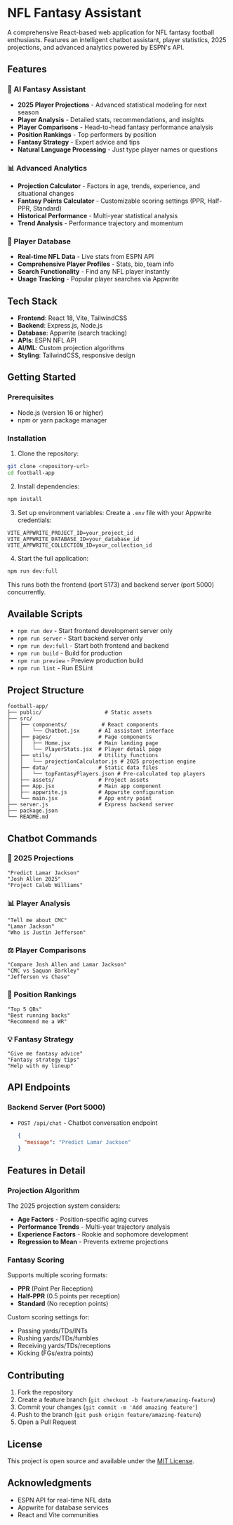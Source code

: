 # NFL Fantasy Assistant

A comprehensive React-based web application for NFL fantasy football enthusiasts. Features an intelligent chatbot assistant, player statistics, 2025 projections, and advanced analytics powered by ESPN's API.

## Features

### 🤖 AI Fantasy Assistant
- **2025 Player Projections** - Advanced statistical modeling for next season
- **Player Analysis** - Detailed stats, recommendations, and insights
- **Player Comparisons** - Head-to-head fantasy performance analysis
- **Position Rankings** - Top performers by position
- **Fantasy Strategy** - Expert advice and tips
- **Natural Language Processing** - Just type player names or questions

### 📊 Advanced Analytics
- **Projection Calculator** - Factors in age, trends, experience, and situational changes
- **Fantasy Points Calculator** - Customizable scoring settings (PPR, Half-PPR, Standard)
- **Historical Performance** - Multi-year statistical analysis
- **Trend Analysis** - Performance trajectory and momentum

### 🏈 Player Database
- **Real-time NFL Data** - Live stats from ESPN API
- **Comprehensive Player Profiles** - Stats, bio, team info
- **Search Functionality** - Find any NFL player instantly
- **Usage Tracking** - Popular player searches via Appwrite

## Tech Stack

- **Frontend**: React 18, Vite, TailwindCSS
- **Backend**: Express.js, Node.js
- **Database**: Appwrite (search tracking)
- **APIs**: ESPN NFL API
- **AI/ML**: Custom projection algorithms
- **Styling**: TailwindCSS, responsive design

## Getting Started

### Prerequisites

- Node.js (version 16 or higher)
- npm or yarn package manager

### Installation

1. Clone the repository:
```bash
git clone <repository-url>
cd football-app
```

2. Install dependencies:
```bash
npm install
```

3. Set up environment variables:
Create a `.env` file with your Appwrite credentials:
```
VITE_APPWRITE_PROJECT_ID=your_project_id
VITE_APPWRITE_DATABASE_ID=your_database_id
VITE_APPWRITE_COLLECTION_ID=your_collection_id
```

4. Start the full application:
```bash
npm run dev:full
```

This runs both the frontend (port 5173) and backend server (port 5000) concurrently.

## Available Scripts

- `npm run dev` - Start frontend development server only
- `npm run server` - Start backend server only
- `npm run dev:full` - Start both frontend and backend
- `npm run build` - Build for production
- `npm run preview` - Preview production build
- `npm run lint` - Run ESLint

## Project Structure

```
football-app/
├── public/                    # Static assets
├── src/
│   ├── components/           # React components
│   │   └── Chatbot.jsx      # AI assistant interface
│   ├── pages/               # Page components
│   │   ├── Home.jsx         # Main landing page
│   │   └── PlayerStats.jsx  # Player detail page
│   ├── utils/               # Utility functions
│   │   └── projectionCalculator.js # 2025 projection engine
│   ├── data/                # Static data files
│   │   └── topFantasyPlayers.json # Pre-calculated top players
│   ├── assets/              # Project assets
│   ├── App.jsx              # Main app component
│   ├── appwrite.js          # Appwrite configuration
│   └── main.jsx             # App entry point
├── server.js                # Express backend server
├── package.json
└── README.md
```

## Chatbot Commands

### 🔮 2025 Projections
```
"Predict Lamar Jackson"
"Josh Allen 2025"
"Project Caleb Williams"
```

### 📊 Player Analysis
```
"Tell me about CMC"
"Lamar Jackson"
"Who is Justin Jefferson"
```

### ⚖️ Player Comparisons
```
"Compare Josh Allen and Lamar Jackson"
"CMC vs Saquon Barkley"
"Jefferson vs Chase"
```

### 🎯 Position Rankings
```
"Top 5 QBs"
"Best running backs"
"Recommend me a WR"
```

### 💡 Fantasy Strategy
```
"Give me fantasy advice"
"Fantasy strategy tips"
"Help with my lineup"
```

## API Endpoints

### Backend Server (Port 5000)

- `POST /api/chat` - Chatbot conversation endpoint
  ```json
  {
    "message": "Predict Lamar Jackson"
  }
  ```

## Features in Detail

### Projection Algorithm
The 2025 projection system considers:
- **Age Factors** - Position-specific aging curves
- **Performance Trends** - Multi-year trajectory analysis
- **Experience Factors** - Rookie and sophomore development
- **Regression to Mean** - Prevents extreme projections

### Fantasy Scoring
Supports multiple scoring formats:
- **PPR** (Point Per Reception)
- **Half-PPR** (0.5 points per reception)
- **Standard** (No reception points)

Custom scoring settings for:
- Passing yards/TDs/INTs
- Rushing yards/TDs/fumbles
- Receiving yards/TDs/receptions
- Kicking (FGs/extra points)

## Contributing

1. Fork the repository
2. Create a feature branch (`git checkout -b feature/amazing-feature`)
3. Commit your changes (`git commit -m 'Add amazing feature'`)
4. Push to the branch (`git push origin feature/amazing-feature`)
5. Open a Pull Request

## License

This project is open source and available under the [MIT License](LICENSE).

## Acknowledgments

- ESPN API for real-time NFL data
- Appwrite for database services
- React and Vite communities
